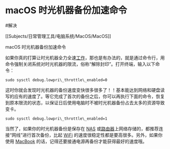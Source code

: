 # macOS 时光机器备份加速命令
 
#解决 

[[Subjects/日常管理工具/电脑系统/MacOS/MacOS]]   

macOS 时光机器备份加速命令

如果你真的打算让时光机器全力全速[工作](https://www.iplaysoft.com/tag/工作)，那也是有办法的，就是通过命令行，用命令强制关闭系统对时光机器的限流，俗称“解除封印”。打开终端，输入以下命令：

```
sudo sysctl debug.lowpri\_throttle\_enabled=0
```

这时你就会发现时光机器的备份速度变快很多很多了！！基本能达到网络和硬盘读写的应有的速度了。等它完成了首次的备份之后，你可以再执行下面的命令，恢复到原本限流的状态，以保证日后使用电脑时不被时光机器备份占去太多的资源导致变卡。

```
sudo sysctl debug.lowpri\_throttle\_enabled=1
```

当然了，如果你的时光机器备份是保存在 [NAS](https://www.iplaysoft.com/go/nas) 或[路由器](https://www.iplaysoft.com/go/router)上网络存储的，都推荐连接“网线”进行首次备份，比起 [WiFi](https://www.iplaysoft.com/tag/wifi) 的速度很稳定性都是要高很多。另外，如果你使用 [MacBook](https://www.iplaysoft.com/go/mac) 的话，记得还要接通电源再备份才能获得最好的速度哦。